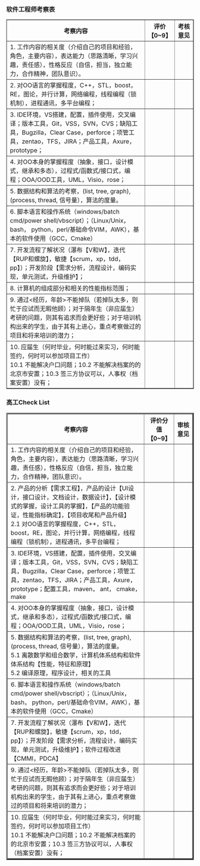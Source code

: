 ### 软件工程师考察表
<table border="1">
 <tr> <th>考察内容</th> <th width="10%">评价【0~9】</th> <th width="10%">考核意见</th> </tr>
 <tr> <td> 
1. 工作内容的相关度（介绍自己的项目和经验，角色，主要内容），表达能力（思路清晰，学习兴趣，责任感），性格反应（自信，担当，独立能力，合作精神，团队意识）。
</td> 
<td></td> 
<td> </td>
 </tr> 

<tr>
<td>2. 对OO语言的掌握程度，C++，STL，boost，RE，图论，并行计算，网络编程，线程编程（锁机制），进程通讯，多平台编程；</td>   
<td></td>
 <td> </td>
 </tr>

<tr>
<td>3. IDE环境，VS搭建，配置，插件使用，交叉编译；版本工具，Git，VSS，SVN，CVS；缺陷工具，Bugzilla，Clear Case，perforce；项管工具，zentao，TFS，JIRA；产品工具，Axure，prototype；</td>   
<td></td>
 <td> </td>
 </tr>

<tr>
<td>4. 对OO本身的掌握程度（抽象，接口，设计模式，继承和多态），过程式/函数式/接口式，编程；OOA/OOD工具，UML，Visio，rose；</td>   
<td></td>
 <td> </td>
 </tr>

<tr>
<td>5. 数据结构和算法的考察，(list, tree, graph), (process, thread, 信号量），算法的度量。</td>   
<td></td>
 <td> </td>
 </tr>

<tr>
<td>6. 脚本语言和操作系统（windows/batch cmd/power shell/vbscript）；（Linux/Unix， bash， python，perl/基础命令VIM，AWK），基本的软件使用（GCC，Cmake）</td>   
<td></td>
 <td> </td>
 </tr>

<tr>
<td>7. 开发流程了解状况（瀑布【V和W】，迭代【RUP和螺旋】，敏捷【scrum，xp，tdd，pp】）；开发阶段【需求分析，流程设计，编码实现，单元测试，升级维护】；</td>   
<td></td>
 <td> </td>
 </tr>

<tr>
<td>8. 计算机的组成部分和相关的性能指标范围；</td>   
<td></td>
 <td> </td>
 </tr>

<tr>
<td>9. 通过<经历，年龄>不能掉队（若掉队太多，则忙于应试而无暇他顾）；对于隔年生（非应届生）考研的问题，则其有追求而会更好些；对于培训机构出来的学生，由于其有上进心，重点考察做过的项目和将来培训的潜力；</td>  
<td></td>
 <td> </td>
 </tr>

<tr>
<td>10. 应届生（何时毕业，何时能过来实习，何时能签约，何时可以参加项目工作）<br/>
10.1 不能解决户口问题；10.2 不能解决档案的的北京市安置；10.3 签三方协议可以，人事权（档案安置）没有；</td> 
<td></td>
 <td> </td>
 </tr>

</table> 

### 高工Check List
<table border="3">
 <tr> <th>考察内容</th> <th width="10%">评价分值【0~9】</th> <th width="10%">审核意见</th> </tr>
 <tr> <td> 
1. 工作内容的相关度（介绍自己的项目和经验，角色，主要内容），表达能力（思路清晰，学习兴趣，责任感），性格反应（自信，担当，独立能力，合作精神，团队意识）。
</td> 
<td></td> 
<td> </td>
 </tr> 

<tr>
<td>2. 产品的分析【需求工程】，产品的设计【UI设计，接口设计，文档设计，数据设计】，【设计模式的掌握，设计工具的掌握】，【产品的功能验证，性能指标确定】，【项目收尾和产品升级】 <br/>
2.1 对OO语言的掌握程度，C++，STL，boost，RE，图论，并行计算，网络编程，线程编程（锁机制），进程通讯，多平台编程；</td>   
<td></td>
 <td> </td>
 </tr>

<tr>
<td>3. IDE环境，VS搭建，配置，插件使用，交叉编译；版本工具，Git，VSS，SVN，CVS；缺陷工具，Bugzilla，Clear Case，perforce；项管工具，zentao，TFS，JIRA；产品工具，Axure，prototype；配置工具，maven， ant， cmake， make</td>   
<td></td>
 <td> </td>
 </tr>

<tr>
<td>4. 对OO本身的掌握程度（抽象，接口，设计模式，继承和多态），过程式/函数式/接口式，编程；OOA/OOD工具，UML，Visio，rose；</td>   
<td></td>
 <td> </td>
 </tr>

<tr>
<td>5. 数据结构和算法的考察，(list, tree, graph), (process, thread, 信号量），算法的度量。<br/>
5.1 离散数学和组合数学，计算机体系结构和软件体系结构【性能，特征和原理】<br/>
5.2 编译原理，程序设计，相关的工具</td>   
<td></td>
 <td> </td>
 </tr>

<tr>
<td>6. 脚本语言和操作系统（windows/batch cmd/power shell/vbscript）；（Linux/Unix， bash， python，perl/基础命令VIM，AWK），基本的软件使用（GCC，Cmake）</td>   
<td></td>
 <td> </td>
 </tr>

<tr>
<td>7. 开发流程了解状况（瀑布【V和W】，迭代【RUP和螺旋】，敏捷【scrum，xp，tdd，pp】）；开发阶段【需求分析，流程设计，编码实现，单元测试，升级维护】；软件过程改进【CMMI，PDCA】</td>   
<td></td>
 <td> </td>
 </tr>

<tr>
<td>9. 通过<经历，年龄>不能掉队（若掉队太多，则忙于应试而无暇他顾）；对于隔年生（非应届生）考研的问题，则其有追求而会更好些；对于培训机构出来的学生，由于其有上进心，重点考察做过的项目和将来培训的潜力；</td>  
<td></td>
 <td> </td>
 </tr>

<tr>
<td>10. 应届生（何时毕业，何时能过来实习，何时能签约，何时可以参加项目工作）<br/>
10.1 不能解决户口问题；10.2 不能解决档案的的北京市安置；10.3 签三方协议可以，人事权（档案安置）没有；</td> 
<td></td>
 <td> </td>
 </tr>

</table> 

